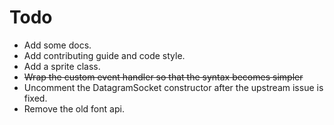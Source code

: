 # Todo
* Add some docs.
* Add contributing guide and code style.
* Add a sprite class.
* ~~Wrap the custom event handler so that the syntax becomes simpler~~
* Uncomment the DatagramSocket constructor after the upstream issue is fixed.
* Remove the old font api.

